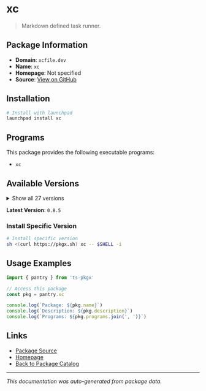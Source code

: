 # xc

> Markdown defined task runner.

## Package Information

- **Domain**: `xcfile.dev`
- **Name**: `xc`
- **Homepage**: Not specified
- **Source**: [View on GitHub](https://github.com/pkgxdev/pantry/tree/main/projects/xcfile.dev/package.yml)

## Installation

```bash
# Install with launchpad
launchpad install xc
```

## Programs

This package provides the following executable programs:

- `xc`

## Available Versions

<details>
<summary>Show all 27 versions</summary>

- `0.8.5`, `0.8.4`, `0.8.3`, `0.8.2`, `0.8.1`
- `0.8.0`, `0.7.0`, `0.6.0`, `0.5.0`, `0.4.1`
- `0.4.0`, `0.3.0`, `0.2.0`, `0.1.181`, `0.1.180`
- `0.0.180`, `0.0.175`, `0.0.169`, `0.0.159`, `0.0.154`
- `0.0.152`, `0.0.148`, `0.0.146`, `0.0.144`, `0.0.142`
- `0.0.111`, `0.0.110`

</details>

**Latest Version**: `0.8.5`

### Install Specific Version

```bash
# Install specific version
sh <(curl https://pkgx.sh) xc -- $SHELL -i
```

## Usage Examples

```typescript
import { pantry } from 'ts-pkgx'

// Access this package
const pkg = pantry.xc

console.log(`Package: ${pkg.name}`)
console.log(`Description: ${pkg.description}`)
console.log(`Programs: ${pkg.programs.join(', ')}`)
```

## Links

- [Package Source](https://github.com/pkgxdev/pantry/tree/main/projects/xcfile.dev/package.yml)
- [Homepage](#)
- [Back to Package Catalog](../../package-catalog.md)

---

*This documentation was auto-generated from package data.*

